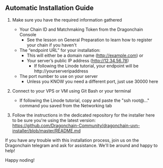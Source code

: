 ## Automatic Installation Guide

1. Make sure you have the required information gathered
    - Your Chain ID and Matchmaking Token from the Dragonchain Console
      - See the lesson on General Preparation to learn how to register your chain if you haven't    
    - The “endpoint URL” for your installation:
      - This will either be a domain name (http://example.com) or
      - Your server’s public IP address (http://12.34.56.78)
        - If following the Linode tutorial, your endpoint will be http://yourserveripaddress
    - The port number to use on your server
      - Unless you KNOW you need a different port, just use 30000 here
  
2. Connect to your VPS or VM using Git Bash or your terminal
    - If following the Linode tutorial, copy and paste the "ssh root@..." command you saved from the Networking tab
    
3. Follow the instructions in the dedicated repository for the installer here to be sure you're using the latest version:
    https://github.com/Dragonchain-Community/dragonchain-uvn-installer/blob/master/README.md

If you have any trouble with this installation process, join us on the Dragonchain telegram and ask for assistance. We'll be around and happy to help!

Happy noding!
